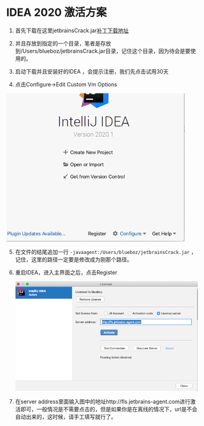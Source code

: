 # IDEA 2020 激活方案





1. 首先下载在这里jetbrainsCrack.jar[补丁下载地址](/dist/lib/jetbrainsCrack.jar)

2. 并且存放到指定的一个目录，笔者是存放到/Users/blueboz/jetbrainsCrack.jar目录，记住这个目录，因为待会是要使用的。

3. 启动下载并且安装好的IDEA ，会提示注册，我们先点击试用30天
4. 点击Configure->Edit Custom Vm Options

![](./img/1.png)

5. 在文件的结尾追加一行 `-javaagent:/Users/blueboz/jetbrainsCrack.jar` ，记住，这里的路径一定要是修改成为刚那个路径。

6. 重启IDEA，进入主界面之后，点击Register

   ![](./img/2.png)

7. 在server address里面输入图中的地址http://fls.jetbrains-agent.com进行激活即可，一般情况是不需要点击的，但是如果你是在离线的情况下，url是不会自动出来的，这时候，请手工填写就行了。



